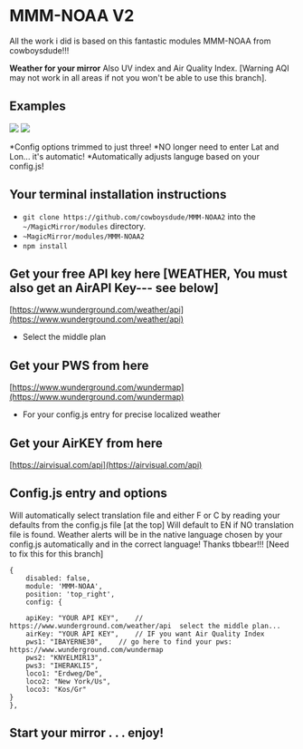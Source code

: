 # MMM-NOAA V2

All the work i did is based on this fantastic modules MMM-NOAA from cowboysdude!!!

**Weather for your mirror**
  Also UV index and Air Quality Index.  [Warning AQI may not work in all areas if not you won't be able to use this branch].

## Examples

![](capture.png)  ![](de.png)

 
   *Config options trimmed to just three!
   *NO longer need to enter Lat and Lon... it's automatic!
   *Automatically adjusts languge based on your config.js!

## Your terminal installation instructions

* `git clone https://github.com/cowboysdude/MMM-NOAA2` into the `~/MagicMirror/modules` directory.
*  `~MagicMirror/modules/MMM-NOAA2`
*  `npm install`

## Get your free API key here [WEATHER, You must also get an AirAPI Key--- see below]

 [https://www.wunderground.com/weather/api](https://www.wunderground.com/weather/api)

* Select the middle plan

## Get your PWS from here


 [https://www.wunderground.com/wundermap](https://www.wunderground.com/wundermap)
 
* For your config.js entry for precise localized weather 

## Get your AirKEY from here

 [https://airvisual.com/api](https://airvisual.com/api)

## Config.js entry and options

Will automatically select translation file and either F or C by reading your defaults from the config.js file [at the top]
Will default to EN if NO translation file is found.  Weather alerts will be in the native language chosen by your config.js automatically and in the correct language!  Thanks tbbear!!! [Need to fix this for this branch]

    {
        disabled: false,
        module: 'MMM-NOAA',
        position: 'top_right',
        config: {

		apiKey: "YOUR API KEY",    // https://www.wunderground.com/weather/api  select the middle plan... 	 
		airKey: "YOUR API KEY",    // IF you want Air Quality Index
		pws1: "IBAYERNE30",	   // go here to find your pws: https://www.wunderground.com/wundermap
		pws2: "KNYELMIR13",
		pws3: "IHERAKLI5",  
		loco1: "Erdweg/De",
		loco2: "New York/Us",
		loco3: "Kos/Gr"
	}
    },

## Start your mirror . . . enjoy! 
